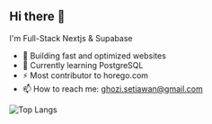 ## Hi there 👋

I'm Full-Stack Nextjs & Supabase

- 🔭 Building fast and optimized websites
- 🌱 Currently learning PostgreSQL
- ⚡ Most contributor to horego.com
- 📫 How to reach me: ghozi.setiawan@gmail.com

![Top Langs](https://github-readme-stats.vercel.app/api/top-langs/?username=agus08&layout=compact)

<!--
**agus08/agus08** is a ✨ _special_ ✨ repository because its `README.md` (this file) appears on your GitHub profile.

Here are some ideas to get you started:

- 🔭 I’m currently working on ...
- 🌱 I’m currently learning ...
- 👯 I’m looking to collaborate on ...
- 🤔 I’m looking for help with ...
- 💬 Ask me about ...
- 📫 How to reach me: ...
- 😄 Pronouns: ...
- ⚡ Fun fact: ...
-->
